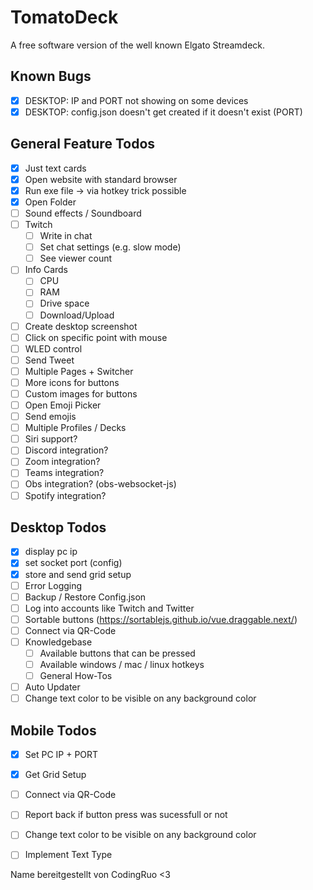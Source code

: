 # TomatoDeck
A free software version of the well known Elgato Streamdeck.

## Known Bugs
- [x] DESKTOP: IP and PORT not showing on some devices
- [x] DESKTOP: config.json doesn't get created if it doesn't exist (PORT)

## General Feature Todos
- [x] Just text cards
- [x] Open website with standard browser
- [x] Run exe file -> via hotkey trick possible
- [x] Open Folder
- [ ] Sound effects / Soundboard
- [ ] Twitch
  - [ ] Write in chat
  - [ ] Set chat settings (e.g. slow mode)
  - [ ] See viewer count
- [ ] Info Cards
  - [ ] CPU
  - [ ] RAM
  - [ ] Drive space
  - [ ] Download/Upload
- [ ] Create desktop screenshot
- [ ] Click on specific point with mouse
- [ ] WLED control
- [ ] Send Tweet
- [ ] Multiple Pages + Switcher
- [ ] More icons for buttons
- [ ] Custom images for buttons
- [ ] Open Emoji Picker
- [ ] Send emojis
- [ ] Multiple Profiles / Decks
- [ ] Siri support?
- [ ] Discord integration?
- [ ] Zoom integration?
- [ ] Teams integration?
- [ ] Obs integration? (obs-websocket-js)
- [ ] Spotify integration?

## Desktop Todos
- [x] display pc ip
- [x] set socket port (config)
- [x] store and send grid setup
- [ ] Error Logging
- [ ] Backup / Restore Config.json
- [ ] Log into accounts like Twitch and Twitter
- [ ] Sortable buttons (https://sortablejs.github.io/vue.draggable.next/)
- [ ] Connect via QR-Code
- [ ] Knowledgebase
  - [ ] Available buttons that can be pressed
  - [ ] Available windows / mac / linux hotkeys
  - [ ] General How-Tos
- [ ] Auto Updater
- [ ] Change text color to be visible on any background color

## Mobile Todos
- [x] Set PC IP + PORT
- [x] Get Grid Setup
- [ ] Connect via QR-Code
- [ ] Report back if button press was sucessfull or not
- [ ] Change text color to be visible on any background color
- [ ] Implement Text Type


Name bereitgestellt von CodingRuo <3